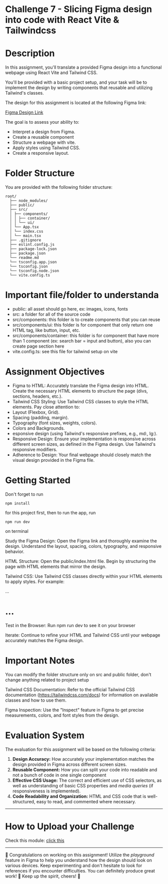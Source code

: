 # Challenge 7 - Slicing Figma design into code with React Vite & Tailwindcss

# Description

In this assignment, you'll translate a provided Figma design into a functional webpage using React Vite and Tailwind CSS.

You'll be provided with a basic project setup, and your task will be to implement the design by writing components that reusable and utilizing Tailwind's classes.

The design for this assignment is located at the following Figma link:

[Figma Design Link](https://www.figma.com/design/SiIl1A1UdSOVLKrtMjgHD2/Company-Profile---Batch-4?node-id=8411-143671&t=wyqKMkBKZYGo958y-1)

The goal is to assess your ability to:

- Interpret a design from Figma.
- Create a reusable component
- Structure a webpage with vite.
- Apply styles using Tailwind CSS.
- Create a responsive layout.

# Folder Structure

You are provided with the following folder structure:

```
root/
  ├── node_modules/
  ├── public/
  ├── src/
  │ ├── components/
  │ │ ├── container/
  │ │ └── ui/
  │ └── App.tsx
  │ └── index.css
  │ └── main.tsx
  ├── .gitignore
  ├── eslint.config.js
  ├── package-lock.json
  ├── package.json
  └── readme.md
  └── tsconfig.app.json
  └── tsconfig.json
  └── tsconfig.node.json
  └── vite.config.ts
```

# Important file/folder to understanda

- public: all asset should go here, ex: images, icons, fonts
- src: a folder for all of the source code
- src/components: this folder is to create components that you can reuse
- src/components/ui: this folder is for component that only return one HTML tag, like button, input, etc.
- src/components/container: this folder is for component that have more than 1 component (ex: search bar = input and button), also you can create page section here
- vite.config.ts: see this file for tailwind setup on vite

# Assignment Objectives

- Figma to HTML: Accurately translate the Figma design into HTML. Create the necessary HTML elements to structure the page (divs, sections, headers, etc.).
- Tailwind CSS Styling: Use Tailwind CSS classes to style the HTML elements. Pay close attention to:
- Layout (Flexbox, Grid).
- Spacing (padding, margin).
- Typography (font sizes, weights, colors).
- Colors and Backgrounds.
- esponsive design (using Tailwind's responsive prefixes, e.g., md:, lg:).
- Responsive Design: Ensure your implementation is responsive across different screen sizes, as defined in the Figma design. Use Tailwind's responsive modifiers.
- Adherence to Design: Your final webpage should closely match the visual design provided in the Figma file.

# Getting Started

Don't forget to run

```
npm install
```

for this project first, then to run the app, run

```
npm run dev
```

on terminal

Study the Figma Design: Open the Figma link and thoroughly examine the design. Understand the layout, spacing, colors, typography, and responsive behavior.

HTML Structure: Open the public/index.html file. Begin by structuring the page with HTML elements that mirror the design.

Tailwind CSS: Use Tailwind CSS classes directly within your HTML elements to apply styles. For example:

<div class="flex justify-center items-center">...</div>

<h1 class="text-3xl font-bold text-blue-600">...</h1>

Test in the Browser: Run npm run dev to see it on your browser

Iterate: Continue to refine your HTML and Tailwind CSS until your webpage accurately matches the Figma design.

# Important Notes

You can modify the folder structure only on src and public folder, don't change anything related to project setup

Tailwind CSS Documentation: Refer to the official Tailwind CSS documentation (https://tailwindcss.com/docs) for information on available classes and how to use them.

Figma Inspection: Use the "Inspect" feature in Figma to get precise measurements, colors, and font styles from the design.

# Evaluation System

The evaluation for this assignment will be based on the following criteria:

1.  **Design Accuracy:** How accurately your implementation matches the design provided in Figma across different screen sizes.
2.  **Reusable Component:** How you can split your code into readable and not a bunch of code in one single component
3.  **Effective CSS Usage:** The correct and efficient use of CSS selectors, as well as understanding of basic CSS properties and _media queries_ (if responsiveness is implemented).
4.  **Code Readability and Organization:** HTML and CSS code that is well-structured, easy to read, and commented where necessary.

---

# How to Upload your Challenge

Check this module: [click this](https://orchid-clematis-3e4.notion.site/Panduan-Penggunaan-Git-Untuk-Upload-Assignment-e2d80a19b3684f5d8f1a4209dcf85445?pvs=73)

---

🎉 Congratulations on working on this assignment! Utilize the _playground_ feature in Figma to help you understand how the design should look on various devices. Keep experimenting and don't hesitate to look for references if you encounter difficulties. You can definitely produce great work! 🚀 Keep up the spirit, cheers! 🎈
